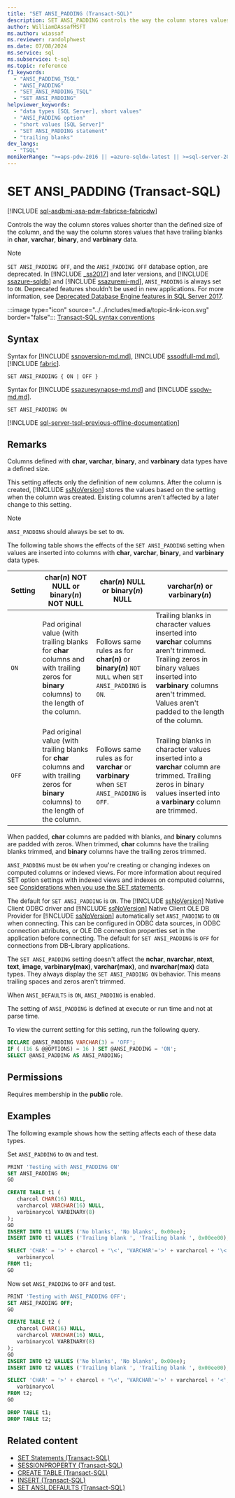 ```yaml
---
title: "SET ANSI_PADDING (Transact-SQL)"
description: SET ANSI_PADDING controls the way the column stores values shorter than the defined size of the column.
author: WilliamDAssafMSFT
ms.author: wiassaf
ms.reviewer: randolphwest
ms.date: 07/08/2024
ms.service: sql
ms.subservice: t-sql
ms.topic: reference
f1_keywords:
  - "ANSI_PADDING_TSQL"
  - "ANSI_PADDING"
  - "SET_ANSI_PADDING_TSQL"
  - "SET ANSI_PADDING"
helpviewer_keywords:
  - "data types [SQL Server], short values"
  - "ANSI_PADDING option"
  - "short values [SQL Server]"
  - "SET ANSI_PADDING statement"
  - "trailing blanks"
dev_langs:
  - "TSQL"
monikerRange: ">=aps-pdw-2016 || =azure-sqldw-latest || >=sql-server-2016 || >=sql-server-linux-2017 || =azuresqldb-mi-current || =fabric"
---
```

# SET ANSI_PADDING (Transact-SQL)

[!INCLUDE [sql-asdbmi-asa-pdw-fabricse-fabricdw](../../includes/applies-to-version/sql-asdbmi-asa-pdw-fabricse-fabricdw.md)]

Controls the way the column stores values shorter than the defined size of the column, and the way the column stores values that have trailing blanks in **char**, **varchar**, **binary**, and **varbinary** data.

> [!NOTE]  
> `SET ANSI_PADDING OFF`, and the `ANSI_PADDING OFF` database option, are deprecated. In [!INCLUDE [_ss2017](../../includes/sssql17-md.md)] and later versions, and [!INCLUDE [ssazure-sqldb](../../includes/ssazure-sqldb.md)] and [!INCLUDE [ssazuremi-md](../../includes/ssazuremi-md.md)], `ANSI_PADDING` is always set to `ON`. Deprecated features shouldn't be used in new applications. For more information, see [Deprecated Database Engine features in SQL Server 2017](../../database-engine/deprecated-database-engine-features-in-sql-server-2017.md#transact-sql-1).

:::image type="icon" source="../../includes/media/topic-link-icon.svg" border="false"::: [Transact-SQL syntax conventions](../../t-sql/language-elements/transact-sql-syntax-conventions-transact-sql.md)

## Syntax

Syntax for [!INCLUDE [ssnoversion-md.md](../../includes/ssnoversion-md.md)], [!INCLUDE [sssodfull-md.md](../../includes/sssodfull-md.md)], [!INCLUDE [fabric](../../includes/fabric.md)].

```syntaxsql
SET ANSI_PADDING { ON | OFF }
```

Syntax for [!INCLUDE [ssazuresynapse-md.md](../../includes/ssazuresynapse-md.md)] and [!INCLUDE [sspdw-md.md](../../includes/sspdw-md.md)].

```syntaxsql
SET ANSI_PADDING ON
```

[!INCLUDE [sql-server-tsql-previous-offline-documentation](../../includes/sql-server-tsql-previous-offline-documentation.md)]

## Remarks

Columns defined with **char**, **varchar**, **binary**, and **varbinary** data types have a defined size.

This setting affects only the definition of new columns. After the column is created, [!INCLUDE [ssNoVersion](../../includes/ssnoversion-md.md)] stores the values based on the setting when the column was created. Existing columns aren't affected by a later change to this setting.

> [!NOTE]  
> `ANSI_PADDING` should always be set to `ON`.

The following table shows the effects of the `SET ANSI_PADDING` setting when values are inserted into columns with **char**, **varchar**, **binary**, and **varbinary** data types.

| Setting | char(*n*) NOT NULL or binary(*n*) NOT NULL | char(*n*) NULL or binary(*n*) NULL | varchar(*n*) or varbinary(*n*) |
| --- | --- | --- | --- |
| `ON` | Pad original value (with trailing blanks for **char** columns and with trailing zeros for **binary** columns) to the length of the column. | Follows same rules as for **char(***n***)** or **binary(***n***)** `NOT NULL` when `SET ANSI_PADDING` is `ON`. | Trailing blanks in character values inserted into **varchar** columns aren't trimmed. Trailing zeros in binary values inserted into **varbinary** columns aren't trimmed. Values aren't padded to the length of the column. |
| `OFF` | Pad original value (with trailing blanks for **char** columns and with trailing zeros for **binary** columns) to the length of the column. | Follows same rules as for **varchar** or **varbinary** when `SET ANSI_PADDING` is `OFF`. | Trailing blanks in character values inserted into a **varchar** column are trimmed. Trailing zeros in binary values inserted into a **varbinary** column are trimmed. |

When padded, **char** columns are padded with blanks, and **binary** columns are padded with zeros. When trimmed, **char** columns have the trailing blanks trimmed, and **binary** columns have the trailing zeros trimmed.

`ANSI_PADDING` must be `ON` when you're creating or changing indexes on computed columns or indexed views. For more information about required SET option settings with indexed views and indexes on computed columns, see [Considerations when you use the SET statements](set-statements-transact-sql.md#considerations-when-you-use-the-set-statements).

The default for `SET ANSI_PADDING` is `ON`. The [!INCLUDE [ssNoVersion](../../includes/ssnoversion-md.md)] Native Client ODBC driver and [!INCLUDE [ssNoVersion](../../includes/ssnoversion-md.md)] Native Client OLE DB Provider for [!INCLUDE [ssNoVersion](../../includes/ssnoversion-md.md)] automatically set `ANSI_PADDING` to `ON` when connecting. This can be configured in ODBC data sources, in ODBC connection attributes, or OLE DB connection properties set in the application before connecting. The default for `SET ANSI_PADDING` is `OFF` for connections from DB-Library applications.

The `SET ANSI_PADDING` setting doesn't affect the **nchar**, **nvarchar**, **ntext**, **text**, **image**, **varbinary(max)**, **varchar(max)**, and **nvarchar(max)** data types. They always display the `SET ANSI_PADDING ON` behavior. This means trailing spaces and zeros aren't trimmed.

When `ANSI_DEFAULTS` is `ON`, `ANSI_PADDING` is enabled.

The setting of `ANSI_PADDING` is defined at execute or run time and not at parse time.

To view the current setting for this setting, run the following query.

```sql
DECLARE @ANSI_PADDING VARCHAR(3) = 'OFF';
IF ( (16 & @@OPTIONS) = 16 ) SET @ANSI_PADDING = 'ON';
SELECT @ANSI_PADDING AS ANSI_PADDING;
```

## Permissions

Requires membership in the **public** role.

## Examples

The following example shows how the setting affects each of these data types.

Set `ANSI_PADDING` to `ON` and test.

```sql
PRINT 'Testing with ANSI_PADDING ON'
SET ANSI_PADDING ON;
GO

CREATE TABLE t1 (
   charcol CHAR(16) NULL,
   varcharcol VARCHAR(16) NULL,
   varbinarycol VARBINARY(8)
);
GO
INSERT INTO t1 VALUES ('No blanks', 'No blanks', 0x00ee);
INSERT INTO t1 VALUES ('Trailing blank ', 'Trailing blank ', 0x00ee00);

SELECT 'CHAR' = '>' + charcol + '\<', 'VARCHAR'='>' + varcharcol + '\<',
   varbinarycol
FROM t1;
GO
```

Now set `ANSI_PADDING` to `OFF` and test.

```sql
PRINT 'Testing with ANSI_PADDING OFF';
SET ANSI_PADDING OFF;
GO

CREATE TABLE t2 (
   charcol CHAR(16) NULL,
   varcharcol VARCHAR(16) NULL,
   varbinarycol VARBINARY(8)
);
GO
INSERT INTO t2 VALUES ('No blanks', 'No blanks', 0x00ee);
INSERT INTO t2 VALUES ('Trailing blank ', 'Trailing blank ', 0x00ee00);

SELECT 'CHAR' = '>' + charcol + '\<', 'VARCHAR'='>' + varcharcol + '<',
   varbinarycol
FROM t2;
GO

DROP TABLE t1;
DROP TABLE t2;
```

## Related content

- [SET Statements (Transact-SQL)](set-statements-transact-sql.md)
- [SESSIONPROPERTY (Transact-SQL)](../functions/sessionproperty-transact-sql.md)
- [CREATE TABLE (Transact-SQL)](create-table-transact-sql.md)
- [INSERT (Transact-SQL)](insert-transact-sql.md)
- [SET ANSI_DEFAULTS (Transact-SQL)](set-ansi-defaults-transact-sql.md)
